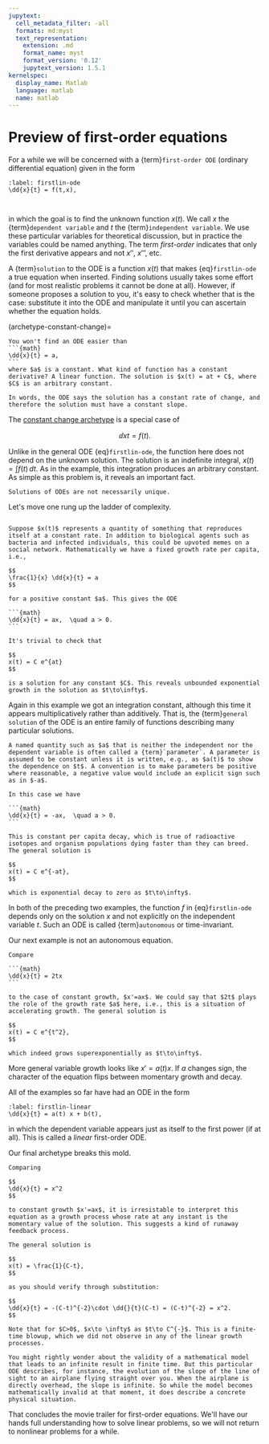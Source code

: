 ```yaml
---
jupytext:
  cell_metadata_filter: -all
  formats: md:myst
  text_representation:
    extension: .md
    format_name: myst
    format_version: '0.12'
    jupytext_version: 1.5.1
kernelspec:
  display_name: Matlab
  language: matlab
  name: matlab
---
```


# Preview of first-order equations

For a while we will be concerned with a {term}`first-order ODE` (ordinary differential equation) given in the form

```{math}
:label: firstlin-ode
\dd{x}{t} = f(t,x),
```

```{index} dependent variable
```

```{index} independent variable
```

in which the goal is to find the unknown function $x(t)$. We call $x$ the {term}`dependent variable` and $t$ the {term}`independent variable`. We use these particular variables for theoretical discussion, but in practice the variables could be named anything. The term *first-order* indicates that only the first derivative appears and not $x''$, $x'''$, etc.

A {term}`solution` to the ODE is a function $x(t)$ that makes {eq}`firstlin-ode` a true equation when inserted. Finding solutions usually takes some effort (and for most realistic problems it cannot be done at all). However, if someone proposes a solution to you, it's easy to check whether that is the case: substitute it into the ODE and manipulate it until you can ascertain whether the equation holds.

(archetype-constant-change)=

````{proof:example} Archetype: Constant change
You won't find an ODE easier than 
```{math}
\dd{x}{t} = a, 
```
where $a$ is a constant. What kind of function has a constant derivative? A linear function. The solution is $x(t) = at + C$, where $C$ is an arbitrary constant.

In words, the ODE says the solution has a constant rate of change, and therefore the solution must have a constant slope.
````

The [constant change archetype](archetype-constant-change) is a special case of 

$$
\dd{x}{t} = f(t).
$$

Unlike in the general ODE {eq}`firstlin-ode`, the function here does not depend on the unknown solution. The solution is an indefinite integral, $x(t) = \int f(t) \, dt$. As in the example, this integration produces an arbitrary constant. As simple as this problem is, it reveals an important fact.

```{note}
Solutions of ODEs are not necessarily unique.
```

Let's move one rung up the ladder of complexity.

````{proof:example} Archetype: Constant growth

Suppose $x(t)$ represents a quantity of something that reproduces itself at a constant rate. In addition to biological agents such as bacteria and infected individuals, this could be upvoted memes on a social network. Mathematically we have a fixed growth rate per capita, i.e.,

$$
\frac{1}{x} \dd{x}{t} = a
$$

for a positive constant $a$. This gives the ODE

```{math}
\dd{x}{t} = ax,  \quad a > 0. 
```

It's trivial to check that 

$$
x(t) = C e^{at}
$$

is a solution for any constant $C$. This reveals unbounded exponential growth in the solution as $t\to\infty$.
````

Again in this example we got an integration constant, although this time it appears multiplicatively rather than additively. That is, the {term}`general solution` of the ODE is an entire family of functions describing many particular solutions.

```{tip}
A named quantity such as $a$ that is neither the independent nor the dependent variable is often called a {term}`parameter`. A parameter is assumed to be constant unless it is written, e.g., as $a(t)$ to show the dependence on $t$. A convention is to make parameters be positive where reasonable, a negative value would include an explicit sign such as in $-a$.
```

````{proof:example} Archetype: Constant decay
In this case we have 

```{math}
\dd{x}{t} = -ax,  \quad a > 0. 
```

This is constant per capita decay, which is true of radioactive isotopes and organism populations dying faster than they can breed. The general solution is 

$$
x(t) = C e^{-at},
$$

which is exponential decay to zero as $t\to\infty$.
````

In both of the preceding two examples, the function $f$ in {eq}`firstlin-ode` depends only on the solution $x$ and not explicitly on the independent variable $t$. Such an ODE is called {term}`autonomous` or time-invariant.

Our next example is not an autonomous equation.

````{proof:example} Archetype: Variable growth/decay
Compare

```{math}
\dd{x}{t} = 2tx
```

to the case of constant growth, $x'=ax$. We could say that $2t$ plays the role of the growth rate $a$ here, i.e., this is a situation of accelerating growth. The general solution is 

$$
x(t) = C e^{t^2},
$$

which indeed grows superexponentially as $t\to\infty$.
````

More general variable growth looks like $x'=a(t)x$. If $a$ changes sign, the character of the equation flips between momentary growth and decay.

All of the examples so far have had an ODE in the form

```{math}
:label: firstlin-linear
\dd{x}{t} = a(t) x + b(t),
```

in which the dependent variable appears just as itself to the first power (if at all). This is called a *linear* first-order ODE.

Our final archetype breaks this mold.

````{proof:example} Archetype: Nonlinear growth
Comparing

$$
\dd{x}{t} = x^2
$$

to constant growth $x'=ax$, it is irresistable to interpret this equation as a growth process whose rate at any instant is the momentary value of the solution. This suggests a kind of runaway feedback process.

The general solution is 

$$
x(t) = \frac{1}{C-t},
$$

as you should verify through substitution:

$$
\dd{x}{t} = -(C-t)^{-2}\cdot \dd{}{t}(C-t) = (C-t)^{-2} = x^2.
$$

Note that for $C>0$, $x\to \infty$ as $t\to C^{-}$. This is a finite-time blowup, which we did not observe in any of the linear growth processes.
````

```{note}
You might rightly wonder about the validity of a mathematical model that leads to an infinite result in finite time. But this particular ODE describes, for instance, the evolution of the slope of the line of sight to an airplane flying straight over you. When the airplane is directly overhead, the slope is infinite. So while the model becomes mathematically invalid at that moment, it does describe a concrete physical situation.
```

That concludes the movie trailer for first-order equations. We'll have our hands full understanding how to solve linear problems, so we will not return to nonlinear problems for a while.
